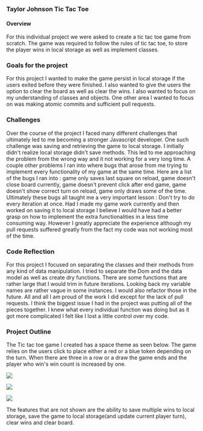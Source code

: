 ### Taylor Johnson Tic Tac Toe

#### Overview

For this individual project we were asked to create a tic tac toe game from scratch. The game was required to follow the rules of tic tac toe, to store the player wins in local storage as well as implement classes.

### Goals for the project

For this project I wanted to make the game persist in local storage if the users exited before they were finished. I also wanted to give the users the option to clear the board as well as clear the wins. I also wanted to focus on my understanding of classes and objects. One other area I wanted to focus on was making atomic commits and sufficient pull requests.

### Challenges

Over the course of the project I faced many different challenges that ultimately led to me becoming a stronger Javascript developer. One such challenge was saving and retrieving the game to local storage. I initially didn't realize local storage didn't save methods. This led to me approaching the problem from the wrong way and it not working for a very long time. A couple other problems I ran into where bugs that arose from me trying to implement every functionality of my game at the same time. Here are a list of the bugs I ran into : game only saves last square on reload, game doesn't close board currently, game doesn't prevent click after end game, game doesn't show correct turn on reload, game only draws some of the time. Ultimately these bugs all taught me a very important lesson : Don't try to do every iteration at once. Had I made my game work currently and then worked on saving it to local storage I believe I would have had a better grasp on how to implement the extra functionalities in a less time consuming way. However I greatly appreciate the experience although my pull requests suffered greatly from the fact my code was not working most of the time.

### Code Reflection

For this project I focused on separating the classes and their methods from any kind of data manipulation. I tried to separate the Dom and the data model as well as create dry functions. There are some functions that are rather large that I would trim in future iterations. Looking back my variable names are rather vague in some instances. I would also refactor those in the future. All and all I am proud of the work I did except for the lack of pull requests. I think the biggest issue I had in the project was putting all of the pieces together. I knew what every individual function was doing but as it got more complicated I felt like I lost a little control over my code.

### Project Outline
The Tic tac toe game I created has a space theme as seen below.
The game relies on the users click to place either a red or a blue token depending on the turn. When there are three in a row or a draw the game ends and the player who win's win count is increased by one.

![](./Read-me-Images/game-on-load.png)

![](./Read-me-Images/game-switch.png)

![](./Read-me-Images/show-wins.png)

The features that are not shown are the ability to save multiple wins to local storage, save the game to local storage(and update current player turn), clear wins and clear board. 
